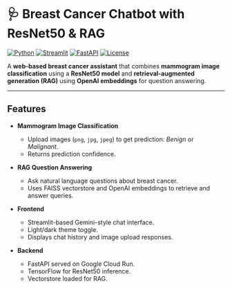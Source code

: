 # 🩺 Breast Cancer Chatbot with ResNet50 & RAG

[![Python](https://img.shields.io/badge/python-3.10-blue.svg)](https://www.python.org/)
[![Streamlit](https://img.shields.io/badge/streamlit-frontend-orange.svg)](https://streamlit.io/)
[![FastAPI](https://img.shields.io/badge/FastAPI-backend-green.svg)](https://fastapi.tiangolo.com/)
[![License](https://img.shields.io/badge/license-MIT-brightgreen.svg)](LICENSE)

A **web-based breast cancer assistant** that combines **mammogram image classification** using a **ResNet50 model** and **retrieval-augmented generation (RAG)** using **OpenAI embeddings** for question answering.

---

## Features

- **Mammogram Image Classification**
  - Upload images (`png`, `jpg`, `jpeg`) to get prediction: *Benign* or *Malignant*.
  - Returns prediction confidence.

- **RAG Question Answering**
  - Ask natural language questions about breast cancer.
  - Uses FAISS vectorstore and OpenAI embeddings to retrieve and answer queries.

- **Frontend**
  - Streamlit-based Gemini-style chat interface.
  - Light/dark theme toggle.
  - Displays chat history and image upload responses.

- **Backend**
  - FastAPI served on Google Cloud Run.
  - TensorFlow for ResNet50 inference.
  - Vectorstore loaded for RAG.
